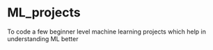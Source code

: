 # ML_projects

To code a few beginner level machine learning projects which help in understanding ML better
